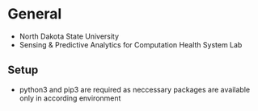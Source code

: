 # General
- North Dakota State University
- Sensing & Predictive Analytics for Computation Health System Lab

## Setup
- python3 and pip3 are required as neccessary packages are available only in according environment

